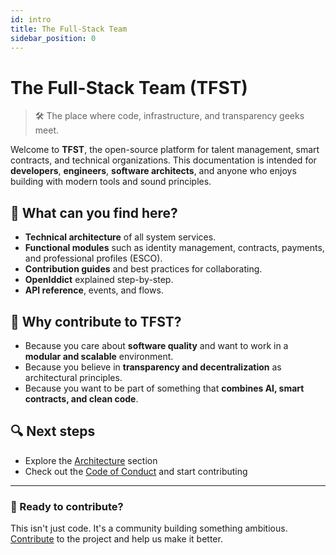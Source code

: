 ```yaml
---
id: intro
title: The Full-Stack Team
sidebar_position: 0
---
```

# The Full-Stack Team (TFST)

> 🛠️ The place where code, infrastructure, and transparency geeks meet.

Welcome to **TFST**, the open-source platform for talent management, smart contracts, and technical organizations. This documentation is intended for **developers**, **engineers**, **software architects**, and anyone who enjoys building with modern tools and sound principles.


## 🚀 What can you find here?

- **Technical architecture** of all system services.
- **Functional modules** such as identity management, contracts, payments, and professional profiles (ESCO).
- **Contribution guides** and best practices for collaborating.
- **OpenIddict** explained step-by-step.
- **API reference**, events, and flows.


## 🧠 Why contribute to TFST?

- Because you care about **software quality** and want to work in a **modular and scalable** environment.
- Because you believe in **transparency and decentralization** as architectural principles.
- Because you want to be part of something that **combines AI, smart contracts, and clean code**.
## 🔍 Next steps

<!-- - Review the [5-minute tutorial](tutorial.md) -->
- Explore the [Architecture](/docs/architecture) section
- Check out the [Code of Conduct](/docs/community) and start contributing

---

### 🤝 Ready to contribute?
This isn't just code. It's a community building something ambitious. [Contribute](./community) to the project and help us make it better.